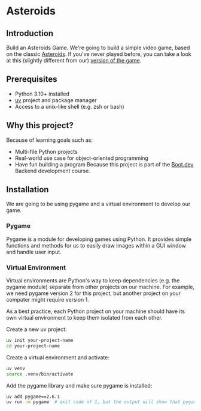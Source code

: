 # Asteroids
## Introduction
Build an Asteroids Game. We're going to build a simple video game, based on the classic [Asteroids](https://en.wikipedia.org/wiki/Asteroids_(video_game)). If you've never played before, you can take a look at this (slightly different from our) [version of the game](https://www.echalk.co.uk/amusements/Games/asteroidsClassic/ateroids.html).

## Prerequisites
- Python 3.10+ installed
- [uv](https://docs.astral.sh/uv/getting-started/installation/) project and package manager
- Access to a unix-like shell (e.g. zsh or bash)

## Why this project?
Because of learning goals such as:
- Multi-file Python projects
- Real-world use case for object-oriented programming
- Have fun building a program
Because this project is part of the [Boot.dev](https://boot.dev) Backend development course.

## Installation
We are going to be using pygame and a virtual environment to develop our game.
### Pygame
Pygame is a module for developing games using Python. It provides simple functions and methods for us to easily draw images within a GUI window and handle user input.
### Virtual Environment
Virtual environments are Python's way to keep dependencies (e.g. the pygame module) separate from other projects on our machine. For example, we need pygame version 2 for this project, but another project on your computer might require version 1.

As a best practice, each Python project on your machine should have its own virtual environment to keep them isolated from each other.

Create a new uv project:
```bash
uv init your-project-name
cd your-project-name
```
Create a virtual environment and activate:
```bash
uv venv
source .venv/bin/activate
```
Add the pygame library and make sure pygame is installed:
```bash
uv add pygame==2.6.1
uv run -m pygame  # exit code of 1, but the output will show that pygame is installed.
```

